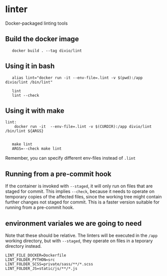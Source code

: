 # linter

Docker-packaged linting tools

## Build the docker image
```
   docker build . --tag divio/lint
```

## Using it in bash
```
   alias lint="docker run -it --env-file=.lint -v $(pwd):/app divio/lint /bin/lint"

   lint
   lint --check

```


## Using it with make
```
lint:
	docker run -it  --env-file=.lint -v $(CURDIR):/app divio/lint /bin/lint ${ARGS}
```

```

   make lint
   ARGS=--check make lint
```

Remember, you can specify different  env-files instead of `.lint`

## Running from a pre-commit hook

If the container is invoked with `--staged`, it will only run on files
that are staged for commit. This implies `--check`, because it needs to
operate on temporary copies of the affected files, since the working tree
might contain further changes not staged for commit. This is a faster
version suitable for running from a pre-commit hook.

## environment variales we are going to need

Note that these should be relative. The linters will be executed in the
`/app` working directory, but with `--staged`, they operate on files in a
teporary directory instead.

```
LINT_FILE_DOCKER=Dockerfile
LINT_FOLDER_PYTHON=src
LINT_FOLDER_SCSS=private/sass/**/*.scss
LINT_FOLDER_JS=static/js/**/*.js
```
